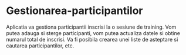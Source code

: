 # Gestionarea-participantilor
Aplicatia va gestiona participantii inscrisi la o sesiune de training. Vom putea adauga si sterge participanti, vom putea actualiza datele si obtine numarul total de inscrisi. Va fi posibila crearea unei liste de asteptare si cautarea participantilor, etc.
